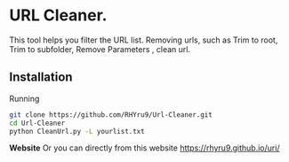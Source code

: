 
# URL Cleaner.

This tool helps you filter the URL list. Removing urls, such as Trim to root, Trim to subfolder, Remove Parameters , clean url.


## Installation

Running
```bash
git clone https://github.com/RHYru9/Url-Cleaner.git
cd Url-Cleaner
python CleanUrl.py -L yourlist.txt
```


**Website**
Or you can directly from this website https://rhyru9.github.io/uri/
